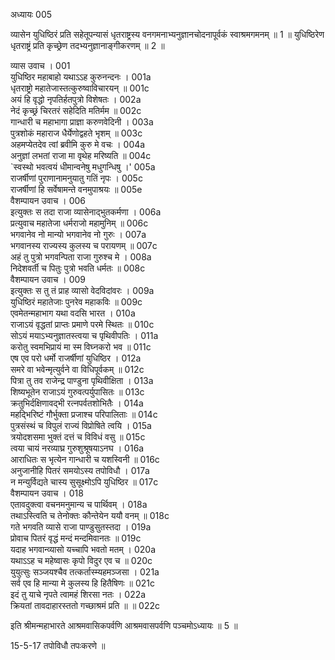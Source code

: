 अध्यायः 005

व्यासेन युधिष्ठिरं प्रति सहेतूपन्यासं धृतराष्ट्रस्य वनगमनाभ्यनुज्ञानचोदनापूर्वकं स्वाश्रमगमनम् ॥ 1 ॥ युधिष्ठिरेण धृतराष्ट्रं प्रति कृच्छ्रेण तदभ्यनुज्ञानाङ्गीकरणम् ॥ 2 ॥

व्यास उवाच ।	001  
युधिष्ठिर महाबाहो यथाऽऽह कुरुनन्दनः ।	001a  
धृतराष्ट्रो महातेजास्तत्कुरुष्वाविचारयन् ॥	001c  
अयं हि वृद्धो नृपतिर्हतपुत्रो विशेषतः ।	002a  
नेदं कृच्छ्रं चिरतरं सहेदिति मतिर्मम ॥	002c  
गान्धारी च महाभागा प्राज्ञा करुणवेदिनी ।	003a  
पुत्रशोकं महाराज धैर्येणोद्वहते भृशम् ॥	003c  
अहमप्येतदेव त्वां ब्रवीमि कुरु मे वचः ।	004a  
अनुज्ञां लभतां राजा मा वृथेह मरिष्यति ॥	004c  
`स्वस्थो भवत्वयं धीमान्वनेषु मधुगन्धिषु ।'	005a  
राजर्षीणां पुराणानामनुयातु गतिं नृपः । 	005c  
राजर्षीणां हि सर्वेषामन्ते वनमुपाश्रयः ॥	005e  
वैशम्पायन उवाच ।	006  
इत्युक्तः स तदा राजा व्यासेनाद्भुतकर्मणा ।	006a  
प्रत्युवाच महातेजा धर्मराजो महामुनिम् ॥	006c  
भगवानेव नो मान्यो भगवानेव नो गुरुः ।	007a  
भगवानस्य राज्यस्य कुलस्य च परायणम् ॥	007c  
अहं तु पुत्रो भगवन्पिता राजा गुरुश्च मे ।	008a  
निदेशवर्ती च पितुः पुत्रो भवति धर्मतः ॥	008c  
वैशम्पायन उवाच ।	009  
इत्युक्तः स तु तं प्राह व्यासो वेदविदांवरः ।	009a  
युधिष्ठिरं महातेजाः पुनरेव महाकविः ॥	009c  
एवमेतन्महाभाग यथा वदसि भारत ।	010a  
राजाऽयं वृद्धतां प्राप्तः प्रमाणे परमे स्थितः ॥	010c  
सोऽयं मयाऽभ्यनुज्ञातस्त्वया च पृथिवीपतिः ।	011a  
करोतु स्वमभिप्रायं मा स्म विघ्नकरो भव ॥	011c  
एष एव परो धर्मो राजर्षीणां युधिष्ठिर ।	012a  
समरे वा भवेन्मृत्युर्वने वा विधिपूर्वकम् ॥	012c  
पित्रा तु तव राजेन्द्र पाण्डुना पृथिवीक्षिता ।	013a  
शिष्यभूतेन राजाऽयं गुरुवत्पर्युपासितः ॥	013c  
क्रतुभिर्दक्षिणावद्भी रत्नपर्वतशोभितैः ।	014a  
महद्भिरिष्टं गौर्भुक्ता प्रजाश्च परिपालिताः ॥	014c  
पुत्रसंस्थं च विपुलं राज्यं विप्रोषिते त्वयि ।	015a  
त्रयोदशसमा भुक्तं दत्तं च विविधं वसु ॥	015c  
त्वया चायं नरव्याघ्र गुरुशुश्रूषयाऽनघ ।	016a  
आराधितः स भृत्येन गान्धारी च यशस्विनी ॥	016c  
अनुजानीहि पितरं समयोऽस्य तपोविधौ ।	017a  
न मन्युर्विद्यते चास्य सुसूक्ष्मोऽपि युधिष्ठिर ॥	017c  
वैशम्पायन उवाच ।	018  
एतावदुक्त्वा वचनमनुमान्य च पार्थिवम् ।	018a  
तथाऽस्त्विति च तेनोक्तः कौन्तेयेन ययौ वनम् ॥	018c  
गते भगवति व्यासे राजा पाण्डुसुतस्तदा ।	019a  
प्रोवाच पितरं वृद्धं मन्दं मन्दमिवानतः ॥	019c  
यदाह भगवान्व्यासो यच्चापि भवतो मतम् ।	020a  
यथाऽऽह च महेष्वासः कृपो विदुर एव च ॥	020c  
युयुत्सुः सञ्जयश्चैव तत्कर्तास्म्यहमञ्जसा ।	021a  
सर्व एव हि मान्या मे कुलस्य हि हितैषिणः ॥	021c  
इदं तु याचे नृपते त्वामहं शिरसा नतः ।	022a  
क्रियतां तावदाहारस्ततो गच्छाश्रमं प्रति ॥ ॥	022c  

इति श्रीमन्महाभारते आश्रमवासिकपर्वणि आश्रमवासपर्वणि पञ्चमोऽध्यायः ॥ 5 ॥

15-5-17 तपोविधौ तपःकरणे ॥
